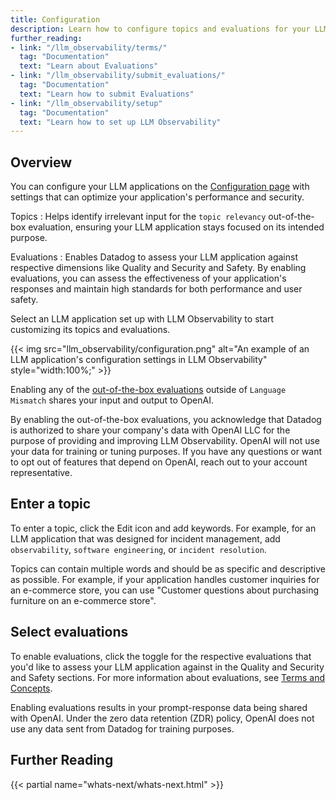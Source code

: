 ```yaml
--- 
title: Configuration
description: Learn how to configure topics and evaluations for your LLM applications on the Configuration page.
further_reading: 
- link: "/llm_observability/terms/" 
  tag: "Documentation" 
  text: "Learn about Evaluations"
- link: "/llm_observability/submit_evaluations/" 
  tag: "Documentation" 
  text: "Learn how to submit Evaluations"
- link: "/llm_observability/setup" 
  tag: "Documentation" 
  text: "Learn how to set up LLM Observability"
---
```


## Overview

You can configure your LLM applications on the [Configuration page][1] with settings that can optimize your application's performance and security. 

Topics
: Helps identify irrelevant input for the `topic relevancy` out-of-the-box evaluation, ensuring your LLM application stays focused on its intended purpose. 

Evaluations
: Enables Datadog to assess your LLM application against respective dimensions like Quality and Security and Safety. By enabling evaluations, you can assess the effectiveness of your application's responses and maintain high standards for both performance and user safety. 

Select an LLM application set up with LLM Observability to start customizing its topics and evaluations. 

{{< img src="llm_observability/configuration.png" alt="An example of an LLM application's configuration settings in LLM Observability" style="width:100%;" >}}

Enabling any of the [out-of-the-box evaluations](#select-evaluations) outside of `Language Mismatch` shares your input and output to OpenAI. 

<div class="alert alert-warning">By enabling the out-of-the-box evaluations, you acknowledge that Datadog is authorized to share your company's data with OpenAI LLC for the purpose of providing and improving LLM Observability. OpenAI will not use your data for training or tuning purposes. If you have any questions or want to opt out of features that depend on OpenAI, reach out to your account representative.</div>

## Enter a topic

To enter a topic, click the Edit icon and add keywords. For example, for an LLM application that was designed for incident management, add `observability`, `software engineering`, or `incident resolution`. 

Topics can contain multiple words and should be as specific and descriptive as possible. For example, if your application handles customer inquiries for an e-commerce store, you can use "Customer questions about purchasing furniture on an e-commerce store".

## Select evaluations

To enable evaluations, click the toggle for the respective evaluations that you'd like to assess your LLM application against in the Quality and Security and Safety sections. For more information about evaluations, see [Terms and Concepts][2].

Enabling evaluations results in your prompt-response data being shared with OpenAI. Under the zero data retention (ZDR) policy, OpenAI does not use any data sent from Datadog for training purposes.

## Further Reading

{{< partial name="whats-next/whats-next.html" >}}

[1]: https://app.datadoghq.com/llm/config
[2]: /llm_observability/terms/
